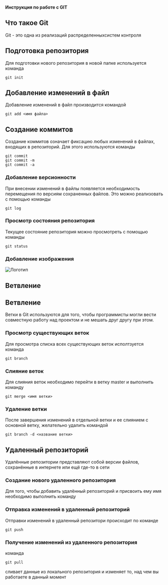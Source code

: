 **Инструкция по работе с GIT**

## Что такое Git
Git - это одна из реализаций распределенныхсистем контроля
## Подготовка репозитория
Для подготовки нового репозитория в новой папке используется команда 

    git init

## Добавление изменений в файл

Добавление изменений в файл производится командой

    git add <имя файла>

## Создание коммитов

Создание коммитов означает фиксацию любых изменений в файлах, входящих в репозиторий. Для этого используются команды

    git commit
    git commit -m
    git commit -a

### Добавление версионности

При внесении изменений в файлы появляется необходимость перемещения по версиям сохраненных файлов. Это можно реализовать с помощью команды

    git log

### Просмотр состояния репозитория

Текущее состояние репозитория можно просмотреть с помощью команды
    
    git status

### Добавление изображения

![Логотип](1_l9IZ_LeUCP_vwxjDKI2Xgw.jpeg)

## Ветвление

## Ветвление

Ветки в Git используются для того, чтобы программисты могли вести совместную работу над проектом и не мешать друг другу при этом.

### Просмотр существующих веток

Для просмотра списка всех существующих веток исполтзуется команда 

    git branch

### Слияние веток

Для слияния веток необходимо перейти в ветку master и выполнить команду

    git merge <имя ветки>

### Удаление ветки

После завершения изменений в отдельной ветки и ее слиянием с основной ветку, желательно удалить командой

    git branch -d <название ветки>

## Удаленный репозиторий

Удалённые репозитории представляют собой версии файлов, сохранённые в интернете или ещё где-то в сети

### Создание нового удаленного репозитория

Для того, чтобы добавить удалённый репозиторий и присвоить ему имя необходимо выполнить команду



### Отправка изменений в удаленный репозиторий

Отправки изменений в удаленный репозитори происходит по команде

    git push

### Получение изменений из удаленного репозитория

команда 

    git pull

 сливает данные из локального репозитория и изменяет то, над чем вы работаете в данный момент
